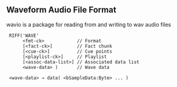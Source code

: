 ## Waveform Audio File Format
wavio is a package for reading from and writing to wav audio files

     RIFF('WAVE'
          <fmt-ck>            // Format
          [<fact-ck>]         // Fact chunk
          [<cue-ck>]          // Cue points
          [<playlist-ck>]     // Playlist
          [<assoc-data-list>] // Associated data list
          <wave-data> )       // Wave data

     <wave-data> → data( <bSampleData:Byte> ... )

